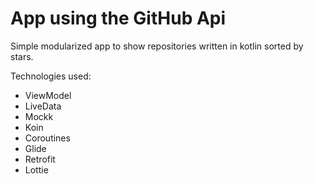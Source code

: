 # App using the GitHub Api

Simple modularized app to show repositories written in kotlin sorted by stars.

Technologies used:
- ViewModel
- LiveData
- Mockk
- Koin
- Coroutines
- Glide
- Retrofit
- Lottie
